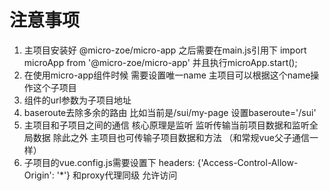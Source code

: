 # 注意事项
1. 主项目安装好 @micro-zoe/micro-app 之后需要在main.js引用下 import microApp from '@micro-zoe/micro-app' 
并且执行microApp.start();
2. 在使用micro-app组件时候  需要设置唯一name 主项目可以根据这个name操作这个子项目
3. 组件的url参数为子项目地址 
4. baseroute去除多余的路由  比如当前是/sui/my-page  设置baseroute='/sui'
5. 主项目和子项目之间的通信 核心原理是监听 监听传输当前项目数据和监听全局数据  除此之外 主项目也可传输子项目数据和方法 
（和常规vue父子通信一样）
6. 子项目的vue.config.js需要设置下 headers: {'Access-Control-Allow-Origin': '*'} 和proxy代理同级  允许访问